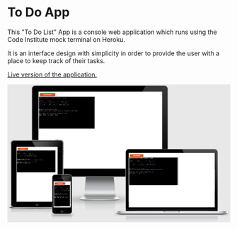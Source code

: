 # To Do App

This "To Do List" App is a console web application which runs using the Code Institute mock terminal on Heroku.

It is an interface design with simplicity in order to provide the user with a place to keep track of their tasks.

[Live version of the application.](https://to-do-list-shaz.herokuapp.com/)

![Images to demostrate the responsiveness of the web application](/assets/images/responsive.png)
